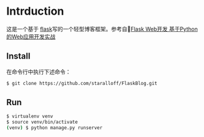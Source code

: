 # Intrduction

这是一个基于 [flask](https://github.com/pallets/flask)写的一个轻型博客框架。参考自:dog:[Flask Web开发 基于Python的Web应用开发实战](http://www.ituring.com.cn/book/1449)

## Install

在命令行中执行下述命令：

```sh
$ git clone https://github.com/staralloff/FlaskBlog.git
```

## Run

```sh
$ virtualenv venv
$ source venv/bin/activate
(venv) $ python manage.py runserver
```
